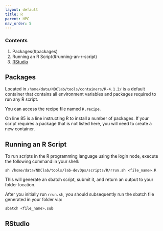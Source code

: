 ```yaml
---
layout: default
title: R
parent: HPC
nav_order: 5
---
```


### Contents
1. Packages(#packages)
2. Running an R Script(#running-an-r-script)
3. [RStudio](#rstudio)


## Packages
Located in `/home/data/NDClab/tools/containers/R-4.1.2/` is a default container that contains all environment variables and packages required to run any R script.

You can access the recipe file named `R.recipe`. 

On line 85 is a line instructing R to install a number of packages. If your script requires a package that is not listed here, you will need to create a new container.



## Running an R Script

To run scripts in the R programming language using the login node, execute the following command in your shell:

```
sh /home/data/NDClab/tools/lab-devOps/scripts/R/rrun.sh <file_name>.R
```

This will generate an sbatch script, submit it, and return an output to your folder location.

After you initially run `rrun.sh`, you should subsequently run the sbatch file generated in your folder via:

```
sbatch <file_name>.sub
```

## RStudio